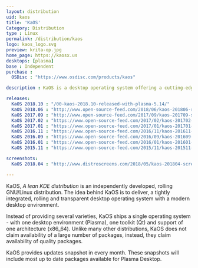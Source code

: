 ```yaml
---
layout: distribution
uid: kaos
title: 'KaOS'
Category: Distribution
type : Linux
permalink: /distribution/kaos
logo: kaos_logo.svg
preview: krita-op.jpg
home_page: https://kaosx.us
desktops: [plasma]
base : Independent
purchase :
  OSDisc : "https://www.osdisc.com/products/kaos"

description : KaOS is a desktop operating system offering a cutting-edge Plasma experience. It follows a rolling release model and helps users to stay updated.

releases:
  KaOS 2018.10 : "/00-kaos-2018.10-released-with-plasma-5.14/"
  KaOS 2018.06 : "http://www.open-source-feed.com/2018/06/kaos-201806-released-with-plasma-5131.html"
  KaOS 2017.09 : "http://www.open-source-feed.com/2017/09/kaos-201709-snapshot-released-with.html"
  KaOS 2017.02 : "https://www.open-source-feed.com/2017/02/kaos-201702-snapshot-released-with.html"
  KaOS 2017.01 : "https://www.open-source-feed.com/2017/01/kaos-201701-released-with-fresh-look.html"
  KaOS 2016.11 : "https://www.open-source-feed.com/2016/11/kaos-201611-released-with-plasma-583.html"
  KaOS 2016.09 : "https://www.open-source-feed.com/2016/09/kaos-201609-released-with-latest-kde.html"
  KaOS 2016.01 : "https://www.open-source-feed.com/2016/01/kaos-201601-released.html"
  KaOS 2015.11 : "https://www.open-source-feed.com/2015/11/kaos-201511-is-available-now.html"

screenshots:
  KaOS 2018.04 : "http://www.distroscreens.com/2018/05/kaos-201804-screenshots.html"

---
```


KaOS, *A lean KDE distribution* is an independently developed, rolling GNU/Linux distribution. The idea behind KaOS is to deliver, a tightly integrated, rolling and transparent desktop operating system with a modern desktop environment.

Instead of providing several varieties, KaOS ships a single operating system - with one desktop environment (Plasma), one toolkit (Qt) and support of one architecture (x86_64). Unlike many other distributions, KaOS does not claim availability of a large number of packages, instead, they claim availability of quality packages.

KaOS provides updates snapshot in every month. These snapshots will include most up to date packages available for Plasma Desktop.